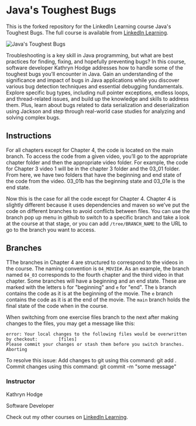 # Java's Toughest Bugs

This is the forked repository for the LinkedIn Learning course Java's Toughest Bugs. The full course is available from [LinkedIn Learning][URL-lil-course].

![Java's Toughest Bugs][URL-lil-thumbnail]

Troubleshooting is a key skill in Java programming, but what are best practices for finding, fixing, and hopefully preventing bugs? In this course, software developer Kathryn Hodge addresses how to handle some of the toughest bugs you’ll encounter in Java. Gain an understanding of the significance and impact of bugs in Java applications while you discover various bug detection techniques and essential debugging fundamentals. Explore specific bug types, including null pointer exceptions, endless loops, and thread-related issues, and build up the knowledge and skills to address them. Plus, learn about bugs related to data serialization and deserialization using Jackson and step through real-world case studies for analyzing and solving complex bugs.

## Instructions

For all chapters except for Chapter 4, the code is located on the main branch. To access the code from a given video, you’ll go to the appropriate chapter folder and then the appropriate video folder. For example, the code for Chapter 3 video 1 will be in the chapter 3 folder and the 03_01 folder. From here, we have two folders that have the beginning and end state of the code from the video. 03_01b has the beginning state and 03_01e is the end state.

Now this is the case for all the code except for Chapter 4. Chapter 4 is slightly different because it uses dependencies and maven so we’ve put the code on different branches to avoid conflicts between files. You can use the branch pop up menu in github to switch to a specific branch and take a look at the course at that stage, or you can add `/tree/BRANCH_NAME` to the URL to go to the branch you want to access.

## Branches

TThe branches in Chapter 4 are structured to correspond to the videos in the course. The naming convention is `04_MOVIE#`. As an example, the branch named `04_03` corresponds to the fourth chapter and the third video in that chapter.
Some branches will have a beginning and an end state. These are marked with the letters `b` for "beginning" and `e` for "end". The `b` branch contains the code as it is at the beginning of the movie. The `e` branch contains the code as it is at the end of the movie. The `main` branch holds the final state of the code when in the course.

When switching from one exercise files branch to the next after making changes to the files, you may get a message like this:

    error: Your local changes to the following files would be overwritten by checkout:        [files]
    Please commit your changes or stash them before you switch branches.
    Aborting

To resolve this issue:
Add changes to git using this command: git add .
Commit changes using this command: git commit -m "some message"

### Instructor

Kathryn Hodge

Software Developer

Check out my other courses on [LinkedIn Learning][URL-instructor-home].

[URL-lil-course]: https://www.linkedin.com/learning/java-s-toughest-bugs
[URL-lil-thumbnail]: https://media.licdn.com/dms/image/D4D0DAQHo50vtW8df1g/learning-public-crop_675_1200/0/1701460214547?e=2147483647&v=beta&t=N6GE0Hkkb0CMKhnD6C_Qm0R6-DWw8jvX_gkYzW-ZviE
[URL-instructor-home]: https://www.linkedin.com/learning/instructors/kathryn-hodge
[lil-course-url]: https://www.linkedin.com/learning/
[lil-thumbnail-url]: http://
